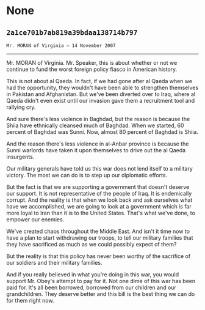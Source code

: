 # None
## `2a1ce701b7ab819a39bdaa138714b797`
`Mr. MORAN of Virginia — 14 November 2007`

---


Mr. MORAN of Virginia. Mr. Speaker, this is about whether or not we 
continue to fund the worst foreign policy fiasco in American history.

This is not about al Qaeda. In fact, if we had gone after al Qaeda 
when we had the opportunity, they wouldn't have been able to strengthen 
themselves in Pakistan and Afghanistan. But we've been diverted over to 
Iraq, where al Qaeda didn't even exist until our invasion gave them a 
recruitment tool and rallying cry.

And sure there's less violence in Baghdad, but the reason is because 
the Shiia have ethnically cleansed much of Baghdad. When we started, 60 
percent of Baghdad was Sunni. Now, almost 80 percent of Baghdad is 
Shiia.

And the reason there's less violence in al-Anbar province is because 
the Sunni warlords have taken it upon themselves to drive out the al 
Qaeda insurgents.

Our military generals have told us this war does not lend itself to a 
military victory. The most we can do is to step up our diplomatic 
efforts.

But the fact is that we are supporting a government that doesn't 
deserve our support. It is not representative of the people of Iraq. It 
is endemically corrupt. And the reality is that when we look back and 
ask ourselves what have we accomplished, we are going to look at a 
government which is far more loyal to Iran than it is to the United 
States. That's what we've done, to empower our enemies.

We've created chaos throughout the Middle East. And isn't it time now 
to have a plan to start withdrawing our troops, to tell our military 
families that they have sacrificed as much as we could possibly expect 
of them?

But the reality is that this policy has never been worthy of the 
sacrifice of our soldiers and their military families.



And if you really believed in what you're doing in this war, you 
would support Mr. Obey's attempt to pay for it. Not one dime of this 
war has been paid for. It's all been borrowed, borrowed from our 
children and our grandchildren. They deserve better and this bill is 
the best thing we can do for them right now.